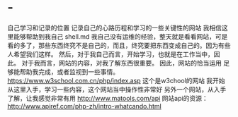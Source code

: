 # -
自己学习和记录的位置
记录自己的心路历程和学习的一些关键性的网站
我相信这里能够帮助到我自己
shell.md
我自己没有运维的经验，整天就是看看网站，可是看的多了，那些东西终究不是自己的，而且，终究要把东西变成自己的。因为有些人希望我们这样。
然后，对于我自己而言，开始学习，也就是在工作当中，因此。
对于我而言，网站的内容，对我了解东西很重要。
因此，网站的恰当运用 足够能帮助我完成，或者监视到一些事情。
https://www.w3school.com.cn/php/index.asp  这个是w3chool的网站
我开始从这里入手，学习一些内容，这个网站当中操作性非常好
另外一个网站，从入手了解，让我感觉非常有用
http://www.matools.com/api 网站api的资源：http://www.apiref.com/php-zh/intro-whatcando.html
